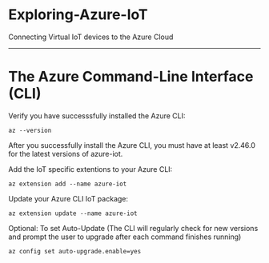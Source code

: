 # Exploring-Azure-IoT
Connecting Virtual IoT devices to the Azure Cloud

---

# The Azure Command-Line Interface (CLI)

Verify you have successsfully installed the Azure CLI:
```
az --version
```
After you successfully install the Azure CLI, you must have at least v2.46.0 for the latest versions of azure-iot.</p>

Add the IoT specific extentions to your Azure CLI:
```
az extension add --name azure-iot
```
Update your Azure CLI IoT package:
```
az extension update --name azure-iot
```
Optional: To set Auto-Update (The CLI will regularly check for new versions and prompt the user to upgrade after each command finishes running)
```
az config set auto-upgrade.enable=yes
```



